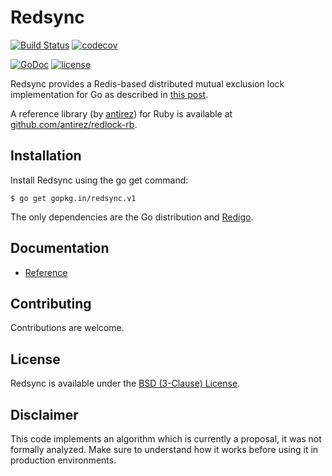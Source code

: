 # Redsync

[![Build Status](https://travis-ci.org/rgalanakis/redsync.svg?branch=master)](https://travis-ci.org/rgalanakis/redsync)
[![codecov](https://codecov.io/gh/rgalanakis/redsync/branch/master/graph/badge.svg)](https://codecov.io/gh/rgalanakis/redsync)

[![GoDoc](https://godoc.org/github.com/rgalanakis/redsync?status.svg)](http://godoc.org/github.com/rgalanakis/redsync)
[![license](http://img.shields.io/badge/license-BSDv2-orange.svg)](https://raw.githubusercontent.com/rgalanakis/redsync/master/LICENSE)

Redsync provides a Redis-based distributed mutual exclusion lock implementation for Go as described in
[this post](http://redis.io/topics/distlock).

A reference library (by [antirez](https://github.com/antirez)) for Ruby is available at
[github.com/antirez/redlock-rb](https://github.com/antirez/redlock-rb).

## Installation

Install Redsync using the go get command:

    $ go get gopkg.in/redsync.v1

The only dependencies are the Go distribution and [Redigo](https://github.com/gomodule/redigo).

## Documentation

- [Reference](https://godoc.org/gopkg.in/redsync.v1)

## Contributing

Contributions are welcome.

## License

Redsync is available under the [BSD (3-Clause) License](https://opensource.org/licenses/BSD-3-Clause).

## Disclaimer

This code implements an algorithm which is currently a proposal, it was not formally analyzed.
Make sure to understand how it works before using it in production environments.
